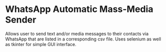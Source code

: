 # WhatsApp Automatic Mass-Media Sender
 Allows user to send text and/or media messages to their contacts via WhatsApp that are listed in a corresponding csv file. Uses selenium as well as tkinter for simple GUI interface.
